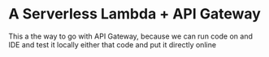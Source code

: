 # A Serverless Lambda + API Gateway

This a the way to go with API Gateway, because we can run code on and IDE and test it locally either that code and put it directly online
